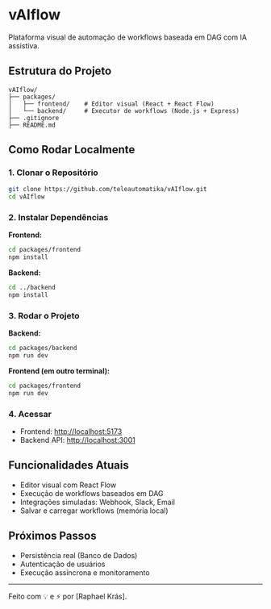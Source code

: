 # vAIflow

Plataforma visual de automação de workflows baseada em DAG com IA assistiva.

## Estrutura do Projeto
```
vAIflow/
├── packages/
│   ├── frontend/    # Editor visual (React + React Flow)
│   └── backend/     # Executor de workflows (Node.js + Express)
├── .gitignore
├── README.md
```

## Como Rodar Localmente

### 1. Clonar o Repositório
```bash
git clone https://github.com/teleautomatika/vAIflow.git
cd vAIflow
```

### 2. Instalar Dependências

**Frontend:**
```bash
cd packages/frontend
npm install
```

**Backend:**
```bash
cd ../backend
npm install
```

### 3. Rodar o Projeto

**Backend:**
```bash
cd packages/backend
npm run dev
```

**Frontend (em outro terminal):**
```bash
cd packages/frontend
npm run dev
```

### 4. Acessar
- Frontend: [http://localhost:5173](http://localhost:5173)
- Backend API: [http://localhost:3001](http://localhost:3001)

## Funcionalidades Atuais
- Editor visual com React Flow
- Execução de workflows baseados em DAG
- Integrações simuladas: Webhook, Slack, Email
- Salvar e carregar workflows (memória local)

## Próximos Passos
- Persistência real (Banco de Dados)
- Autenticação de usuários
- Execução assíncrona e monitoramento

---
Feito com 💡 e ⚡ por [Raphael Krás].
